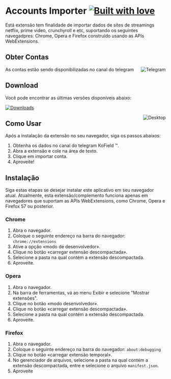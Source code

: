 # Accounts Importer  [![Built with love](https://img.shields.io/badge/made%20with-javascript-yellow?style=for-the-badge)](https://github.com/rafahsilv247/Accounts-Importer/releases/latest) 

Está extensão tem finalidade de importar dados de sites de streamings netflix, prime video, crunchyroll e etc, suportando os seguintes navegadpres: Chrome, Opera e Firefox construído usando as APIs WebExtensions.

## Obter Contas

As contas estão sendo disponibilizadas no canal do telegram
<a href="https://t.me/KoField" target="_blank"><img align="right" alt="Telegram" src="https://img.shields.io/badge/Telegram-2CA5E0?style=for-the-badge&logo=telegram&logoColor=white"></a>

## Download 

Você pode encontrar as últimas versões disponíveis abaixo:  

[![Downloads](https://img.shields.io/github/downloads/rafahsilv247/Accounts-Importer/total.svg?style=for-the-badge)](https://github.com//rafahsilv247/Accounts-Importer/releases/latest)

<a href="https://github.com/rafahsilv247/Accounts-Importer/releases/latest" target="_blank"><img align="right" alt="Desktop" src="https://img.shields.io/badge/v1.0-violet?style=for-the-badge"></a>

## Como Usar

Após a instalação da extensão no seu navegador, siga os passos abaixos:

1. Obtenha os dados no canal do telegram KoField ™.
2. Abra a extensão e cole na área de texto.
3. Clique em importar conta.
4. Aproveite!

## Instalação

Siga estas etapas se desejar instalar este aplicativo em seu navegador atual. Atualmente, esta extensão/complemento funciona apenas em navegadores que suportam as APIs WebExtensions, como Chrome, Opera e Firefox 57 ou posterior.

### Chrome

1. Abra o navegador.
2. Coloque o seguinte endereço na barra do navegador: ```chrome://extensions```
3. Ative a opção  «modo de desenvolvedor».
4. Clique no botão «carregar extensão descompactada».
5. Selecione a pasta na qual contém a extensão descompactada.
6. Aproveite.

### Opera

1. Abra o navegador.
2. Na barra de ferramentas, vá ao menu Exibir e selecione "Mostrar extensões".
3. Clique no botão «modo desenvolvedor».
4. Clique no botão «carregar extensão descompactada».
5. Selecione a pasta na qual contém a extensão descompactada.
6. Aproveite.

### Firefox

1. Abra o navegador.
2. Coloque o seguinte endereço na barra do navegador: ```about:debugging```
3. Clique no botão «carregar extensão temporal».
4. No gerenciador de arquivos, selecione a pasta na qual contém a extensão descompactada, entre e selecione o arquivo ```manifest.json```.
5. Aproveite
